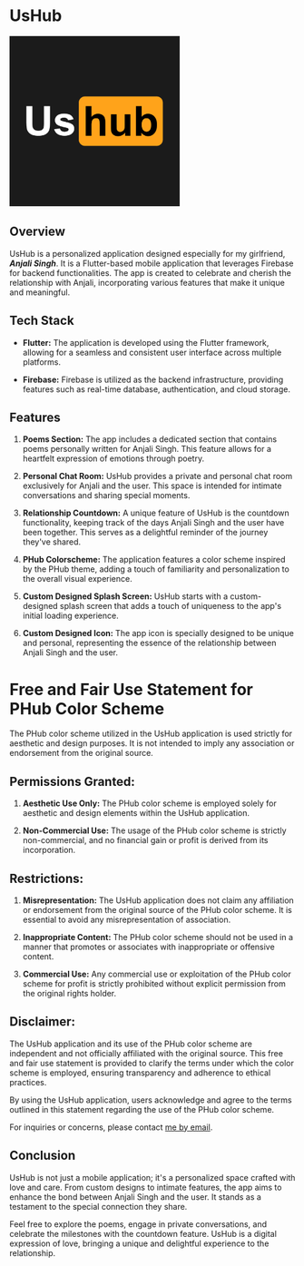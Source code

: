 # UsHub

<img src="https://raw.githubusercontent.com/adityatrips/usHub/master/assets/icon.png?raw=true" alt="UsHub Logo" style="width:300px; aspect-ratio:1/1"/>

## Overview

UsHub is a personalized application designed especially for my girlfriend, ***Anjali Singh***. It is a Flutter-based mobile application that leverages Firebase for backend functionalities. The app is created to celebrate and cherish the relationship with Anjali, incorporating various features that make it unique and meaningful.

## Tech Stack

- **Flutter:** The application is developed using the Flutter framework, allowing for a seamless and consistent user interface across multiple platforms.

- **Firebase:** Firebase is utilized as the backend infrastructure, providing features such as real-time database, authentication, and cloud storage.

## Features

1. **Poems Section:** The app includes a dedicated section that contains poems personally written for Anjali Singh. This feature allows for a heartfelt expression of emotions through poetry.

2. **Personal Chat Room:** UsHub provides a private and personal chat room exclusively for Anjali and the user. This space is intended for intimate conversations and sharing special moments.

3. **Relationship Countdown:** A unique feature of UsHub is the countdown functionality, keeping track of the days Anjali Singh and the user have been together. This serves as a delightful reminder of the journey they've shared.

4. **PHub Colorscheme:** The application features a color scheme inspired by the PHub theme, adding a touch of familiarity and personalization to the overall visual experience.

5. **Custom Designed Splash Screen:** UsHub starts with a custom-designed splash screen that adds a touch of uniqueness to the app's initial loading experience.

6. **Custom Designed Icon:** The app icon is specially designed to be unique and personal, representing the essence of the relationship between Anjali Singh and the user.

# Free and Fair Use Statement for PHub Color Scheme

The PHub color scheme utilized in the UsHub application is used strictly for aesthetic and design purposes. It is not intended to imply any association or endorsement from the original source.

## Permissions Granted:

1. **Aesthetic Use Only:** The PHub color scheme is employed solely for aesthetic and design elements within the UsHub application.

2. **Non-Commercial Use:** The usage of the PHub color scheme is strictly non-commercial, and no financial gain or profit is derived from its incorporation.

## Restrictions:

1. **Misrepresentation:** The UsHub application does not claim any affiliation or endorsement from the original source of the PHub color scheme. It is essential to avoid any misrepresentation of association.

2. **Inappropriate Content:** The PHub color scheme should not be used in a manner that promotes or associates with inappropriate or offensive content.

3. **Commercial Use:** Any commercial use or exploitation of the PHub color scheme for profit is strictly prohibited without explicit permission from the original rights holder.

## Disclaimer:

The UsHub application and its use of the PHub color scheme are independent and not officially affiliated with the original source. This free and fair use statement is provided to clarify the terms under which the color scheme is employed, ensuring transparency and adherence to ethical practices.

By using the UsHub application, users acknowledge and agree to the terms outlined in this statement regarding the use of the PHub color scheme.

For inquiries or concerns, please contact [me by email](mailto:adityatripathi.at04@gmail.com).

## Conclusion

UsHub is not just a mobile application; it's a personalized space crafted with love and care. From custom designs to intimate features, the app aims to enhance the bond between Anjali Singh and the user. It stands as a testament to the special connection they share.

Feel free to explore the poems, engage in private conversations, and celebrate the milestones with the countdown feature. UsHub is a digital expression of love, bringing a unique and delightful experience to the relationship.
